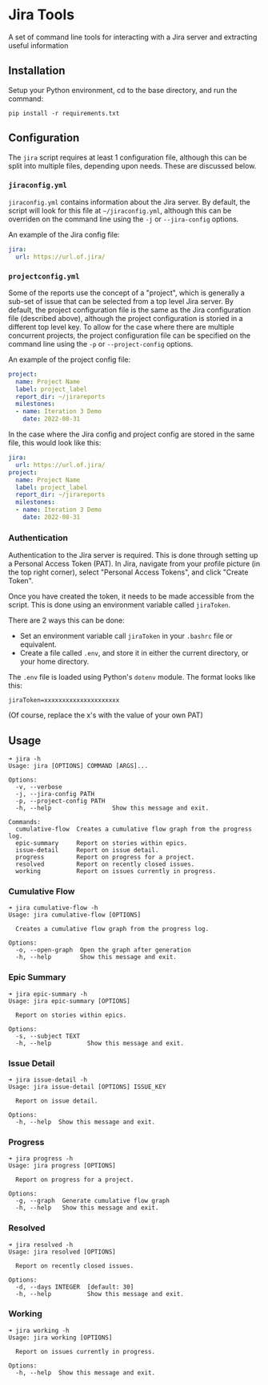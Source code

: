 # Jira Tools

A set of command line tools for interacting with a Jira server and extracting useful information

## Installation

Setup your Python environment, cd to the base directory, and run the command:

```
pip install -r requirements.txt
```

## Configuration

The `jira` script requires at least 1 configuration file, although this can be split into multiple files, depending upon needs. These are discussed below.

### `jiraconfig.yml`

`jiraconfig.yml` contains information about the Jira server. By default, the script will look for this file at `~/jiraconfig.yml`, although this can be overriden on the command line using the `-j` or `--jira-config` options.

An example of the Jira config file:

```yaml
jira:
  url: https://url.of.jira/
```

### `projectconfig.yml`

Some of the reports use the concept of a "project", which is generally a sub-set of issue that can be selected from a top level Jira server. By default, the project configuration file is the same as the Jira configuration file (described above), although the project configuration is storied in a different top level key. To allow for the case where there are multiple concurrent projects, the project configuration file can be specified on the command line using the `-p` or `--project-config` options.

An example of the project config file:

```yaml
project:
  name: Project Name
  label: project_label
  report_dir: ~/jirareports
  milestones:
  - name: Iteration 3 Demo
    date: 2022-08-31
```

In the case where the Jira config and project config are stored in the same file, this would look like this:

```yaml
jira:
  url: https://url.of.jira/
project:
  name: Project Name
  label: project_label
  report_dir: ~/jirareports
  milestones:
  - name: Iteration 3 Demo
    date: 2022-08-31
```

### Authentication

Authentication to the Jira server is required. This is done through setting up a Personal Access Token (PAT). In Jira, navigate from your profile picture (in the top right corner), select "Personal Access Tokens", and click "Create Token".

Once you have created the token, it needs to be made accessible from the script. This is done using an environment variable called `jiraToken`.

There are 2 ways this can be done:
* Set an environment variable call `jiraToken` in your `.bashrc` file or equivalent.
* Create a file called `.env`, and store it in either the current directory, or your home directory.

The `.env` file is loaded using Python's `dotenv` module. The format looks like this:

```
jiraToken=xxxxxxxxxxxxxxxxxxxxx
```

(Of course, replace the x's with the value of your own PAT)

## Usage

```
➜ jira -h
Usage: jira [OPTIONS] COMMAND [ARGS]...

Options:
  -v, --verbose
  -j, --jira-config PATH
  -p, --project-config PATH
  -h, --help                 Show this message and exit.

Commands:
  cumulative-flow  Creates a cumulative flow graph from the progress log.
  epic-summary     Report on stories within epics.
  issue-detail     Report on issue detail.
  progress         Report on progress for a project.
  resolved         Report on recently closed issues.
  working          Report on issues currently in progress.
```

### Cumulative Flow

```
➜ jira cumulative-flow -h
Usage: jira cumulative-flow [OPTIONS]

  Creates a cumulative flow graph from the progress log.

Options:
  -o, --open-graph  Open the graph after generation
  -h, --help        Show this message and exit.
```

### Epic Summary

```
➜ jira epic-summary -h   
Usage: jira epic-summary [OPTIONS]

  Report on stories within epics.

Options:
  -s, --subject TEXT
  -h, --help          Show this message and exit.
```

### Issue Detail

```
➜ jira issue-detail -h
Usage: jira issue-detail [OPTIONS] ISSUE_KEY

  Report on issue detail.

Options:
  -h, --help  Show this message and exit.
```

### Progress

```
➜ jira progress -h    
Usage: jira progress [OPTIONS]

  Report on progress for a project.

Options:
  -g, --graph  Generate cumulative flow graph
  -h, --help   Show this message and exit.
```

### Resolved

```
➜ jira resolved -h
Usage: jira resolved [OPTIONS]

  Report on recently closed issues.

Options:
  -d, --days INTEGER  [default: 30]
  -h, --help          Show this message and exit.
```

### Working

```
➜ jira working -h
Usage: jira working [OPTIONS]

  Report on issues currently in progress.

Options:
  -h, --help  Show this message and exit.
```